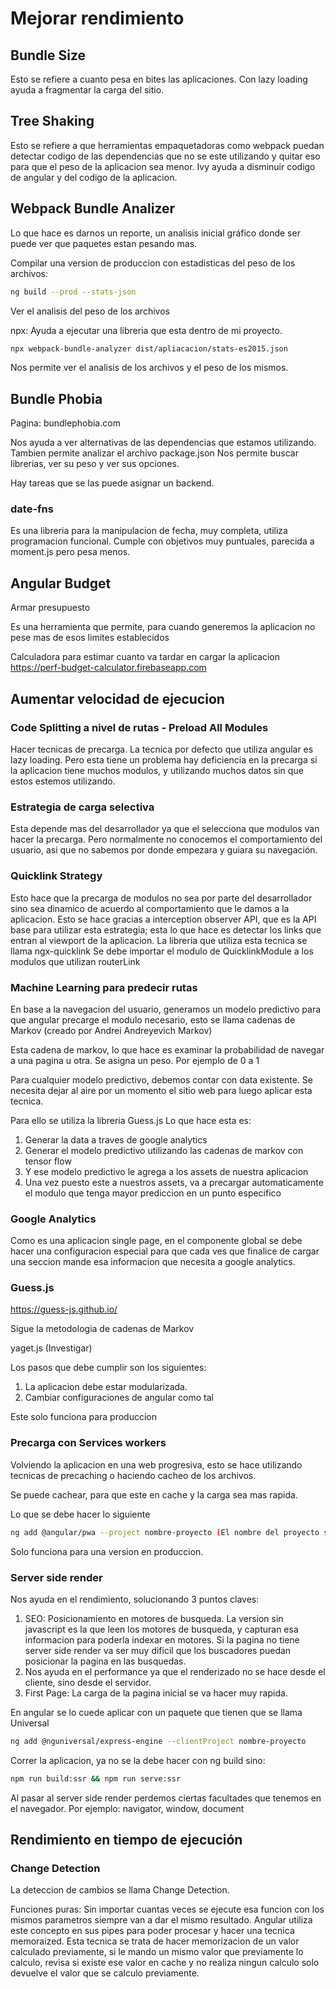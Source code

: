 # Mejorar rendimiento

## Bundle Size

Esto se refiere a cuanto pesa en bites las aplicaciones.
Con lazy loading ayuda a fragmentar la carga del sitio.

## Tree Shaking

Esto se refiere a que herramientas empaquetadoras como webpack puedan detectar codigo de las dependencias que no se este utilizando
y quitar eso para que el peso de la aplicacion sea menor.
Ivy ayuda a disminuir codigo de angular y del codigo de la aplicacion.

## Webpack Bundle Analizer

Lo que hace es darnos un reporte, un analisis inicial gráfico donde ser puede ver que paquetes estan pesando
mas.

Compilar una version de produccion con estadisticas del peso de los archivos:

```bash
ng build --prod --stats-json
```

Ver el analisis del peso de los archivos

npx: Ayuda a ejecutar una libreria que esta dentro de mi proyecto.

```bash
npx webpack-bundle-analyzer dist/apliacacion/stats-es2015.json
```

Nos permite ver el analisis de los archivos y el peso de los mismos.

## Bundle Phobia

Pagina: bundlephobia.com

Nos ayuda a ver alternativas de las dependencias que estamos utilizando.
Tambien permite analizar el archivo package.json
Nos permite buscar librerias, ver su peso y ver sus opciones.

Hay tareas que se las puede asignar un backend.

### date-fns

Es una libreria para la manipulacion de fecha, muy completa, utiliza programacion funcional. Cumple
con objetivos muy puntuales, parecida a moment.js pero pesa menos.


## Angular Budget

Armar presupuesto

Es una herramienta que permite, para cuando generemos la aplicacion no pese mas de esos limites establecidos

Calculadora para estimar cuanto va tardar en cargar la aplicacion
https://perf-budget-calculator.firebaseapp.com


## Aumentar velocidad de ejecucion

### Code Splitting a nivel de rutas - Preload All Modules

Hacer tecnicas de precarga. La tecnica por defecto que utiliza angular es lazy loading. Pero esta tiene
un problema hay deficiencia en la precarga si la aplicacion tiene muchos modulos, y utilizando muchos datos
sin que estos estemos utilizando.

### Estrategia de carga selectiva
Esta depende mas del desarrollador ya que el selecciona que modulos van hacer la precarga. Pero normalmente
no conocemos el comportamiento del usuario, asi que no sabemos por donde empezara y guiara su navegación.

### Quicklink Strategy

Esto hace que la precarga de modulos no sea por parte del desarrollador sino sea dinamico de acuerdo al
comportamiento que le damos a la aplicacion. Esto se hace gracias a interception observer API, que es la API
base para utilizar esta estrategia; esta lo que hace es detectar los links que entran al viewport de la
aplicacion.
La libreria que utiliza esta tecnica se llama ngx-quicklink
Se debe importar el modulo de QuicklinkModule a los modulos que utilizan routerLink

### Machine Learning para predecir rutas

En base a la navegacion del usuario, generamos un modelo predictivo para que angular precarge el modulo
necesario, esto se llama cadenas de Markov (creado por Andrei Andreyevich Markov)

Esta cadena de markov, lo que hace es examinar la probabilidad de navegar a una pagina u otra.
Se asigna un peso. Por ejemplo de 0 a 1

Para cualquier modelo predictivo, debemos contar con data existente. Se necesita dejar al aire por un momento
el sitio web para luego aplicar esta tecnica.

Para ello se utiliza la libreria Guess.js
Lo que hace esta es:
1) Generar la data a traves de google analytics
2) Generar el modelo predictivo utilizando las cadenas de markov con tensor flow
3) Y ese modelo predictivo le agrega a los assets de nuestra aplicacion
4) Una vez puesto este a nuestros assets, va a precargar automaticamente el modulo que tenga mayor
prediccion en un punto especifico

### Google Analytics

Como es una aplicacion single page, en el componente global se debe hacer una configuracion especial
para que cada ves que finalice de cargar una seccion mande esa informacion que necesita a google analytics.


### Guess.js
https://guess-js.github.io/

Sigue la metodologia de cadenas de Markov

yaget.js (Investigar)

Los pasos que debe cumplir son los siguientes:
1) La aplicacion debe estar modularizada.
2) Cambiar configuraciones de angular como tal

Este solo funciona para produccion

### Precarga con Services workers

Volviendo la aplicacion en una web progresiva, esto se hace utilizando tecnicas de precaching o
haciendo cacheo de los archivos.

Se puede cachear, para que este en cache y la carga sea mas rapida.

Lo que se debe hacer lo siguiente

```bash
ng add @angular/pwa --project nombre-proyecto (El nombre del proyecto se encuenta en angular.json dentro de "projects")
```

Solo funciona para una version en produccion.

### Server side render

Nos ayuda en el rendimiento, solucionando 3 puntos claves:

1) SEO: Posicionamiento en motores de busqueda.
La version sin javascript es la que leen los motores de busqueda, y capturan esa informacion para poderla
indexar en motores. Si la pagina no tiene server side render va ser muy dificil que los buscadores puedan
posicionar la pagina en las busquedas.
2) Nos ayuda en el performance ya que el renderizado no se hace desde el cliente, sino desde el servidor.
3) First Page: La carga de la pagina inicial se va hacer muy rapida.

En angular se lo cuede aplicar con un paquete que tienen que se llama Universal

```bash
ng add @nguniversal/express-engine --clientProject nombre-proyecto
```

Correr la aplicacion, ya no se la debe hacer con ng build sino:
```bash
npm run build:ssr && npm run serve:ssr
```

Al pasar al server side render perdemos ciertas facultades que tenemos en el navegador.
Por ejemplo: navigator, window, document

## Rendimiento en tiempo de ejecución

### Change Detection

La deteccion de cambios se llama Change Detection.

Funciones puras:
Sin importar cuantas veces se ejecute esa funcion con los mismos parametros siempre van a dar el mismo
resultado. Angular utiliza este concepto en sus pipes para poder procesar y hacer una tecnica memoraized.
Esta tecnica se trata de hacer memorizacion de un valor calculado previamente, si le mando un mismo valor
que previamente lo calculo, revisa si existe ese valor en cache y no realiza ningun calculo solo devuelve
el valor que se calculo previamente.
